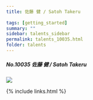 ```yaml
---
title: 佐藤 健 / Satoh Takeru 
 
tags: [getting_started]
summary: ""
sidebar: talents_sidebar
permalink: talents_10035.html
folder: talents
---
```



##### No.10035 佐藤 健 / Satoh Takeru 
  

![](https://yt3.ggpht.com/ytc/AKedOLShFZGl3wVj82_EKTJ4KBqm9Jr4MtUwoXgYdTCm=s176-c-k-c0x00ffffff-no-rj)




{% include links.html %}
